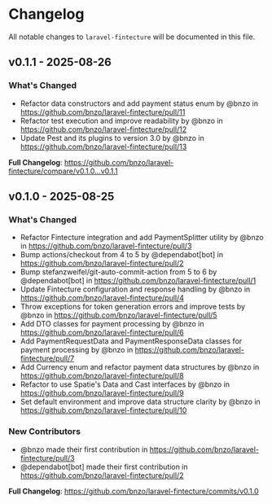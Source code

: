 # Changelog

All notable changes to `laravel-fintecture` will be documented in this file.

## v0.1.1 - 2025-08-26

### What's Changed

* Refactor data constructors and add payment status enum by @bnzo in https://github.com/bnzo/laravel-fintecture/pull/11
* Refactor test execution and improve readability by @bnzo in https://github.com/bnzo/laravel-fintecture/pull/12
* Update Pest and its plugins to version 3.0 by @bnzo in https://github.com/bnzo/laravel-fintecture/pull/13

**Full Changelog**: https://github.com/bnzo/laravel-fintecture/compare/v0.1.0...v0.1.1

## v0.1.0 - 2025-08-25

### What's Changed

* Refactor Fintecture integration and add PaymentSplitter utility by @bnzo in https://github.com/bnzo/laravel-fintecture/pull/3
* Bump actions/checkout from 4 to 5 by @dependabot[bot] in https://github.com/bnzo/laravel-fintecture/pull/2
* Bump stefanzweifel/git-auto-commit-action from 5 to 6 by @dependabot[bot] in https://github.com/bnzo/laravel-fintecture/pull/1
* Update Fintecture configuration and response handling by @bnzo in https://github.com/bnzo/laravel-fintecture/pull/4
* Throw exceptions for token generation errors and improve tests by @bnzo in https://github.com/bnzo/laravel-fintecture/pull/5
* Add DTO classes for payment processing by @bnzo in https://github.com/bnzo/laravel-fintecture/pull/6
* Add PaymentRequestData and PaymentResponseData classes for payment processing by @bnzo in https://github.com/bnzo/laravel-fintecture/pull/7
* Add Currency enum and refactor payment data structures by @bnzo in https://github.com/bnzo/laravel-fintecture/pull/8
* Refactor to use Spatie's Data and Cast interfaces by @bnzo in https://github.com/bnzo/laravel-fintecture/pull/9
* Set default environment and improve data structure clarity by @bnzo in https://github.com/bnzo/laravel-fintecture/pull/10

### New Contributors

* @bnzo made their first contribution in https://github.com/bnzo/laravel-fintecture/pull/3
* @dependabot[bot] made their first contribution in https://github.com/bnzo/laravel-fintecture/pull/2

**Full Changelog**: https://github.com/bnzo/laravel-fintecture/commits/v0.1.0

